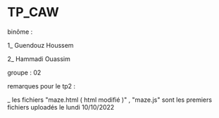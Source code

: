 # TP_CAW

binôme :

1_ Guendouz Houssem

2_ Hammadi Ouassim

groupe : 02

remarques pour le tp2 :

_ les fichiers "maze.html ( html modifié )" , "maze.js" sont les premiers fichiers uploadés le lundi 10/10/2022
